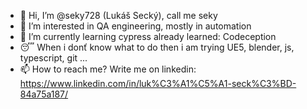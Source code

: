 - 👋 Hi, I’m @seky728 (Lukáš Secký), call me seky
- 👀 I’m interested in QA engineering, mostly in automation
- 🌱 I’m currently learning cypress
      already learned:
        Codeception
- 😴 When i donť know what to do then i am trying UE5, blender, js, typescript, git ...
- 📫 How to reach me? Write me on linkedin:
      https://www.linkedin.com/in/luk%C3%A1%C5%A1-seck%C3%BD-84a75a187/

<!---
seky728/seky728 is a ✨ special ✨ repository because its `README.md` (this file) appears on your GitHub profile.
You can click the Preview link to take a look at your changes.
--->

